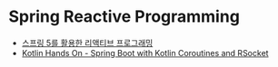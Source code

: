 # Spring Reactive Programming
* [스프링 5를 활용한 리액티브 프로그래밍](http://www.kyobobook.co.kr/product/detailViewKor.laf?ejkGb=KOR&mallGb=KOR&barcode=9791158391591&orderClick=LAG&Kc=)
* [Kotlin Hands On - Spring Boot with Kotlin Coroutines and RSocket](https://spring.io/guides/tutorials/spring-webflux-kotlin-rsocket/)
